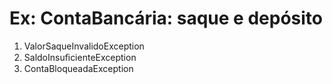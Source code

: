 # Ex: ContaBancária: saque e depósito

1. ValorSaqueInvalidoException
2. SaldoInsuﬁcienteException
3. ContaBloqueadaException